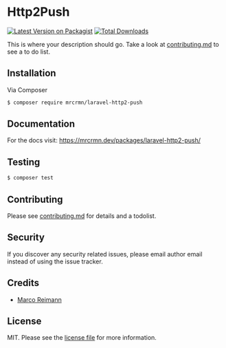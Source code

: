 # Http2Push

[![Latest Version on Packagist][ico-version]][link-packagist]
[![Total Downloads][ico-downloads]][link-downloads]

This is where your description should go. Take a look at [contributing.md](contributing.md) to see a to do list.

## Installation

Via Composer

``` bash
$ composer require mrcrmn/laravel-http2-push
```

## Documentation

For the docs visit: https://mrcrmn.dev/packages/laravel-http2-push/

## Testing

``` bash
$ composer test
```

## Contributing

Please see [contributing.md](contributing.md) for details and a todolist.

## Security

If you discover any security related issues, please email author email instead of using the issue tracker.

## Credits

- [Marco Reimann](https://mrcrmn.dev)

## License

MIT. Please see the [license file](license.md) for more information.

[ico-version]: https://img.shields.io/packagist/v/mrcrmn/laravel-http2-push.svg?style=flat-square
[ico-downloads]: https://img.shields.io/packagist/dt/mrcrmn/laravel-http2-push.svg?style=flat-square
[ico-travis]: https://img.shields.io/travis/mrcrmn/laravel-http2-push/master.svg?style=flat-square
[ico-styleci]: https://styleci.io/repos/12345678/shield

[link-packagist]: https://packagist.org/packages/mrcrmn/laravel-http2-push
[link-downloads]: https://packagist.org/packages/mrcrmn/laravel-http2-push
[link-travis]: https://travis-ci.org/mrcrmn/laravel-http2-push
[link-styleci]: https://styleci.io/repos/12345678
[link-author]: https://github.com/mrcrmn
[link-contributors]: ../../contributors
